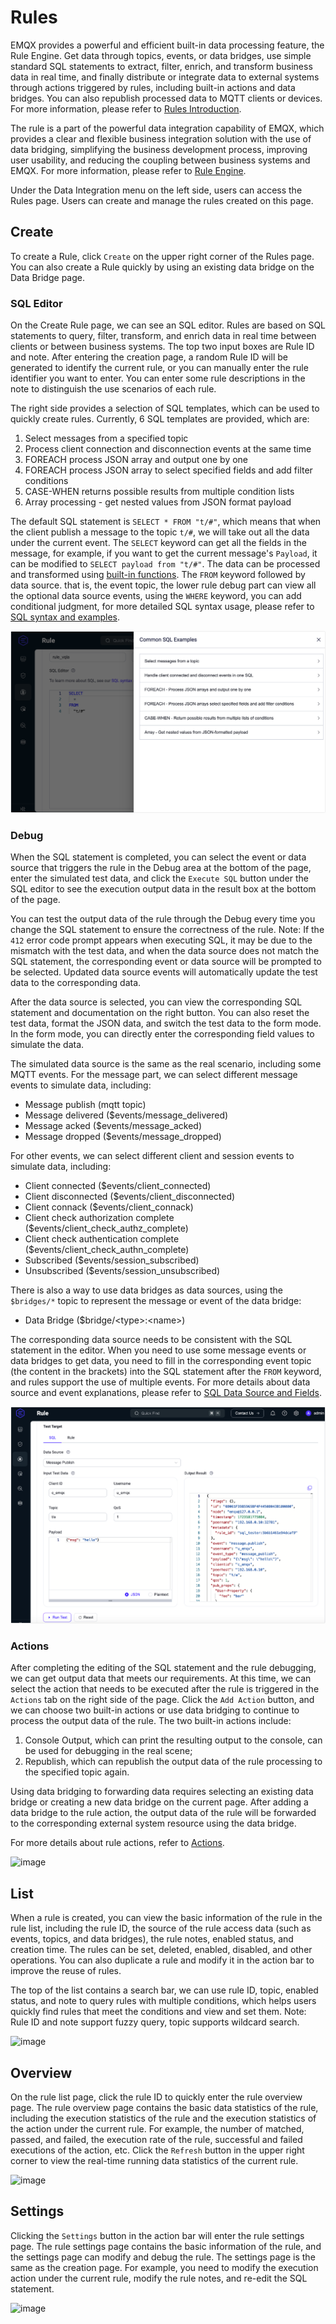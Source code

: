# Rules

EMQX provides a powerful and efficient built-in data processing feature, the Rule Engine. Get data through topics, events, or data bridges, use simple standard SQL statements to extract, filter, enrich, and transform business data in real time, and finally distribute or integrate data to external systems through actions triggered by rules, including built-in actions and data bridges. You can also republish processed data to MQTT clients or devices. For more information, please refer to [Rules Introduction](../data-integration/rules.md).

The rule is a part of the powerful data integration capability of EMQX, which provides a clear and flexible business integration solution with the use of data bridging, simplifying the business development process, improving user usability, and reducing the coupling between business systems and EMQX. For more information, please refer to [Rule Engine](../data-integration/rules.md).

Under the Data Integration menu on the left side, users can access the Rules page. Users can create and manage the rules created on this page.

## Create

To create a Rule, click `Create` on the upper right corner of the Rules page. You can also create a Rule quickly by using an existing data bridge on the Data Bridge page. 
<!-- You can check out the [Get Started with Rules](../data-integration/rule-get-started.md) to quickly create and use a rule. -->

### SQL Editor

On the Create Rule page, we can see an SQL editor. Rules are based on SQL statements to query, filter, transform, and enrich data in real time between clients or between business systems. The top two input boxes are Rule ID and note. After entering the creation page, a random Rule ID will be generated to identify the current rule, or you can manually enter the rule identifier you want to enter. You can enter some rule descriptions in the note to distinguish the use scenarios of each rule.

The right side provides a selection of SQL templates, which can be used to quickly create rules. Currently, 6 SQL templates are provided, which are:

1. Select messages from a specified topic
2. Process client connection and disconnection events at the same time
3. FOREACH process JSON array and output one by one
4. FOREACH process JSON array to select specified fields and add filter conditions
5. CASE-WHEN returns possible results from multiple condition lists
6. Array processing - get nested values from JSON format payload

The default SQL statement is `SELECT * FROM "t/#"`, which means that when the client publish a message to the topic `t/#`, we will take out all the data under the current event. The `SELECT` keyword can get all the fields in the message, for example, if you want to get the current message's `Payload`, it can be modified to `SELECT payload from "t/#"`. The data can be processed and transformed using [built-in functions](../data-integration/rule-sql-builtin-functions.md). The `FROM` keyword followed by data source. that is, the event topic, the lower rule debug part can view all the optional data source events, using the `WHERE` keyword, you can add conditional judgment, for more detailed SQL syntax usage, please refer to [SQL syntax and examples](./../data-integration/rule-sql-syntax.md).

![image](./assets/rule-sql.png)

### Debug

When the SQL statement is completed, you can select the event or data source that triggers the rule in the Debug area at the bottom of the page, enter the simulated test data, and click the `Execute SQL` button under the SQL editor to see the execution output data in the result box at the bottom of the page.

You can test the output data of the rule through the Debug every time you change the SQL statement to ensure the correctness of the rule. Note: If the `412` error code prompt appears when executing SQL, it may be due to the mismatch with the test data, and when the data source does not match the SQL statement, the corresponding event or data source will be prompted to be selected. Updated data source events will automatically update the test data to the corresponding data.

After the data source is selected, you can view the corresponding SQL statement and documentation on the right button. You can also reset the test data, format the JSON data, and switch the test data to the form mode. In the form mode, you can directly enter the corresponding field values to simulate the data.

The simulated data source is the same as the real scenario, including some MQTT events. For the message part, we can select different message events to simulate data, including:

- Message publish (mqtt topic)
- Message delivered ($events/message_delivered)
- Message acked ($events/message_acked)
- Message dropped ($events/message_dropped)

For other events, we can select different client and session events to simulate data, including:

- Client connected ($events/client_connected)
- Client disconnected ($events/client_disconnected)
- Client connack ($events/client_connack)
- Client check authorization complete ($events/client_check_authz_complete)
- Client check authentication complete ($events/client_check_authn_complete)
- Subscribed ($events/session_subscribed)
- Unsubscribed ($events/session_unsubscribed)

There is also a way to use data bridges as data sources, using the `$bridges/*` topic to represent the message or event of the data bridge:

- Data Bridge ($bridge/\<type>:\<name>)

The corresponding data source needs to be consistent with the SQL statement in the editor. When you need to use some message events or data bridges to get data, you need to fill in the corresponding event topic (the content in the brackets) into the SQL statement after the `FROM` keyword, and rules support the use of multiple events. For more details about data source and event explanations, please refer to [SQL Data Source and Fields](../data-integration/rule-sql-events-and-fields.md).

![image](./assets/rule-test.png)

### Actions

After completing the editing of the SQL statement and the rule debugging, we can get output data that meets our requirements. At this time, we can select the action that needs to be executed after the rule is triggered in the `Actions` tab on the right side of the page. Click the `Add Action` button, and we can choose two built-in actions or use data bridging to continue to process the output data of the rule. The two built-in actions include:

1. Console Output, which can print the resulting output to the console, can be used for debugging in the real scene;
2. Republish, which can republish the output data of the rule processing to the specified topic again.

Using data bridging to forwarding data requires selecting an existing data bridge or creating a new data bridge on the current page. After adding a data bridge to the rule action, the output data of the rule will be forwarded to the corresponding external system resource using the data bridge.

For more details about rule actions, refer to [Actions](../data-integration/rules.md#how-rule-engine-works).

![image](./assets/rule-create.png)

## List

When a rule is created, you can view the basic information of the rule in the rule list, including the rule ID, the source of the rule access data (such as events, topics, and data bridges), the rule notes, enabled status, and creation time. The rules can be set, deleted, enabled, disabled, and other operations. You can also duplicate a rule and modify it in the action bar to improve the reuse of rules.

The top of the list contains a search bar, we can use rule ID, topic, enabled status, and note to query rules with multiple conditions, which helps users quickly find rules that meet the conditions and view and set them. Note: Rule ID and note support fuzzy query, topic supports wildcard search.

![image](./assets/rule-list.png)

## Overview

On the rule list page, click the rule ID to quickly enter the rule overview page. The rule overview page contains the basic data statistics of the rule, including the execution statistics of the rule and the execution statistics of the action under the current rule. For example, the number of matched, passed, and failed, the execution rate of the rule, successful and failed executions of the action, etc. Click the `Refresh` button in the upper right corner to view the real-time running data statistics of the current rule.

![image](./assets/rule-overview.png)

## Settings

Clicking the `Settings` button in the action bar will enter the rule settings page. The rule settings page contains the basic information of the rule, and the settings page can modify and debug the rule. The settings page is the same as the creation page. For example, you need to modify the execution action under the current rule, modify the rule notes, and re-edit the SQL statement.

![image](./assets/rule-settings.png)

